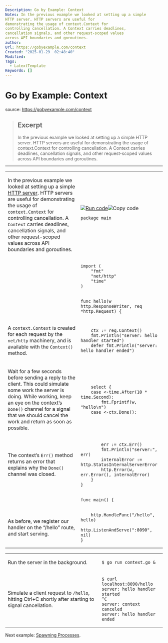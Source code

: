 ```yaml
---
Description: Go by Example: Context
Notes: In the previous example we looked at setting up a simple
HTTP server. HTTP servers are useful for
demonstrating the usage of context.Context for
controlling cancellation. A Context carries deadlines,
cancellation signals, and other request-scoped values
across API boundaries and goroutines.
author: 
Url: https://gobyexample.com/context
Created: "2025-01-29  02:48:40"
Modified: 
Tags:
  - LatextTemplate
Keywords: []
---
```


# Go by Example: Context

source: https://gobyexample.com/context

> ## Excerpt
> In the previous example we looked at setting up a simple
HTTP server. HTTP servers are useful for
demonstrating the usage of context.Context for
controlling cancellation. A Context carries deadlines,
cancellation signals, and other request-scoped values
across API boundaries and goroutines.

---
<table><tbody><tr><td><p>In the previous example we looked at setting up a simple <a href="https://gobyexample.com/http-servers">HTTP server</a>. HTTP servers are useful for demonstrating the usage of <code>context.Context</code> for controlling cancellation. A <code>Context</code> carries deadlines, cancellation signals, and other request-scoped values across API boundaries and goroutines.</p></td><td><a href="https://go.dev/play/p/0_bu1o8rIBO"><img title="Run code" src="https://gobyexample.com/play.png"></a><img title="Copy code" src="https://gobyexample.com/clipboard.png"><pre><code><span><span><span>package</span> <span>main</span></span></span></code></pre></td></tr><tr><td></td><td><pre><code><span><span><span>import</span> <span>(</span>
</span></span><span><span>    <span>"fmt"</span>
</span></span><span><span>    <span>"net/http"</span>
</span></span><span><span>    <span>"time"</span>
</span></span><span><span><span>)</span></span></span></code></pre></td></tr><tr><td></td><td><pre><code><span><span><span>func</span> <span>hello</span><span>(</span><span>w</span> <span>http</span><span>.</span><span>ResponseWriter</span><span>,</span> <span>req</span> <span>*</span><span>http</span><span>.</span><span>Request</span><span>)</span> <span>{</span></span></span></code></pre></td></tr><tr><td><p>A <code>context.Context</code> is created for each request by the <code>net/http</code> machinery, and is available with the <code>Context()</code> method.</p></td><td><pre><code><span><span>    <span>ctx</span> <span>:=</span> <span>req</span><span>.</span><span>Context</span><span>()</span>
</span></span><span><span>    <span>fmt</span><span>.</span><span>Println</span><span>(</span><span>"server: hello handler started"</span><span>)</span>
</span></span><span><span>    <span>defer</span> <span>fmt</span><span>.</span><span>Println</span><span>(</span><span>"server: hello handler ended"</span><span>)</span></span></span></code></pre></td></tr><tr><td><p>Wait for a few seconds before sending a reply to the client. This could simulate some work the server is doing. While working, keep an eye on the context’s <code>Done()</code> channel for a signal that we should cancel the work and return as soon as possible.</p></td><td><pre><code><span><span>    <span>select</span> <span>{</span>
</span></span><span><span>    <span>case</span> <span>&lt;-</span><span>time</span><span>.</span><span>After</span><span>(</span><span>10</span> <span>*</span> <span>time</span><span>.</span><span>Second</span><span>):</span>
</span></span><span><span>        <span>fmt</span><span>.</span><span>Fprintf</span><span>(</span><span>w</span><span>,</span> <span>"hello\n"</span><span>)</span>
</span></span><span><span>    <span>case</span> <span>&lt;-</span><span>ctx</span><span>.</span><span>Done</span><span>():</span></span></span></code></pre></td></tr><tr><td><p>The context’s <code>Err()</code> method returns an error that explains why the <code>Done()</code> channel was closed.</p></td><td><pre><code><span><span>        <span>err</span> <span>:=</span> <span>ctx</span><span>.</span><span>Err</span><span>()</span>
</span></span><span><span>        <span>fmt</span><span>.</span><span>Println</span><span>(</span><span>"server:"</span><span>,</span> <span>err</span><span>)</span>
</span></span><span><span>        <span>internalError</span> <span>:=</span> <span>http</span><span>.</span><span>StatusInternalServerError</span>
</span></span><span><span>        <span>http</span><span>.</span><span>Error</span><span>(</span><span>w</span><span>,</span> <span>err</span><span>.</span><span>Error</span><span>(),</span> <span>internalError</span><span>)</span>
</span></span><span><span>    <span>}</span>
</span></span><span><span><span>}</span></span></span></code></pre></td></tr><tr><td></td><td><pre><code><span><span><span>func</span> <span>main</span><span>()</span> <span>{</span></span></span></code></pre></td></tr><tr><td><p>As before, we register our handler on the “/hello” route, and start serving.</p></td><td><pre><code><span><span>    <span>http</span><span>.</span><span>HandleFunc</span><span>(</span><span>"/hello"</span><span>,</span> <span>hello</span><span>)</span>
</span></span><span><span>    <span>http</span><span>.</span><span>ListenAndServe</span><span>(</span><span>":8090"</span><span>,</span> <span>nil</span><span>)</span>
</span></span><span><span><span>}</span></span></span></code></pre></td></tr></tbody></table>

<table><tbody><tr><td><p>Run the server in the background.</p></td><td><pre><code><span><span><span>$</span> go run context.go &amp;</span></span></code></pre></td></tr><tr><td><p>Simulate a client request to <code>/hello</code>, hitting Ctrl+C shortly after starting to signal cancellation.</p></td><td><pre><code><span><span><span>$</span> curl localhost:8090/hello
</span></span><span><span><span>server: hello handler started
</span></span></span><span><span><span>^C
</span></span></span><span><span><span>server: context canceled
</span></span></span><span><span><span>server: hello handler ended</span></span></span></code></pre></td></tr></tbody></table>

Next example: [Spawning Processes](https://gobyexample.com/spawning-processes).
